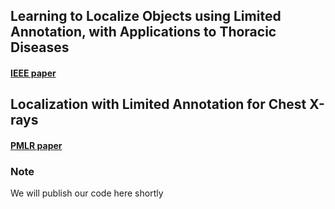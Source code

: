 ## Learning to Localize Objects using Limited Annotation, with Applications to Thoracic Diseases
#### [IEEE paper](https://ieeexplore.ieee.org/abstract/document/9416490)
## Localization with Limited Annotation for Chest X-rays
#### [PMLR paper](http://proceedings.mlr.press/v116/rozenberg20a.html)

### Note
We will publish our code here shortly
